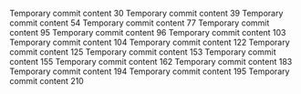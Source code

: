 Temporary commit content 30
Temporary commit content 39
Temporary commit content 54
Temporary commit content 77
Temporary commit content 95
Temporary commit content 96
Temporary commit content 103
Temporary commit content 104
Temporary commit content 122
Temporary commit content 125
Temporary commit content 153
Temporary commit content 155
Temporary commit content 162
Temporary commit content 183
Temporary commit content 194
Temporary commit content 195
Temporary commit content 210
